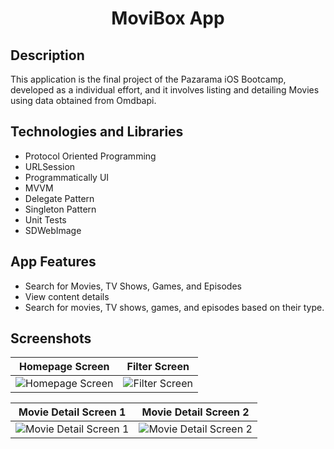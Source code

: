<h1 align="center">
     MoviBox App
</h1>

## Description
<p>This application is the final project of the Pazarama iOS Bootcamp, developed as a individual effort, and it involves listing and detailing Movies using data obtained from Omdbapi.

## Technologies and Libraries
- Protocol Oriented Programming
- URLSession
- Programmatically UI
- MVVM
- Delegate Pattern
- Singleton Pattern
- Unit Tests
- SDWebImage

## App Features
- Search for Movies, TV Shows, Games, and Episodes
- View content details
- Search for movies, TV shows, games, and episodes based on their type.


## Screenshots

| Homepage Screen | Filter Screen |
| ---------------- | ---------------- |
| ![Homepage Screen](https://github.com/Yakupacs/MoviBox/assets/73075252/636740c1-ba39-4a39-852a-fe7f6f867437) | ![Filter Screen](https://github.com/Yakupacs/MoviBox/assets/73075252/23b026ee-95b7-4d2a-9b87-be31f9620a3b) |

| Movie Detail Screen 1 | Movie Detail Screen 2 |
| ---------------- | ---------------- |
| ![Movie Detail Screen 1](https://github.com/Yakupacs/MoviBox/assets/73075252/65189ed4-0075-4049-b03b-43d7fe146e87) | ![Movie Detail Screen 2](https://github.com/Yakupacs/MoviBox/assets/73075252/2f23d8c9-5e1e-4e46-8724-648b25d03a57) |

